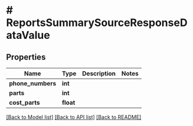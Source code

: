 # # ReportsSummarySourceResponseDataValue

## Properties

Name | Type | Description | Notes
------------ | ------------- | ------------- | -------------
**phone_numbers** | **int** |  |
**parts** | **int** |  |
**cost_parts** | **float** |  |

[[Back to Model list]](../../README.md#models) [[Back to API list]](../../README.md#endpoints) [[Back to README]](../../README.md)
